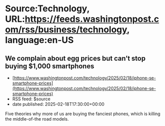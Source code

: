# Source:Technology, URL:https://feeds.washingtonpost.com/rss/business/technology, language:en-US

## We complain about egg prices but can’t stop buying $1,000 smartphones
 - [https://www.washingtonpost.com/technology/2025/02/18/iphone-se-smartphone-prices](https://www.washingtonpost.com/technology/2025/02/18/iphone-se-smartphone-prices)
 - RSS feed: $source
 - date published: 2025-02-18T17:30:00+00:00

Five theories why more of us are buying the fanciest phones, which is killing the middle-of-the road models.


